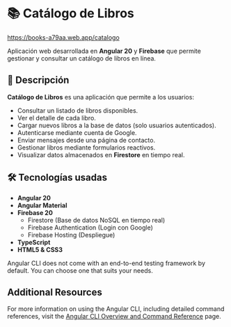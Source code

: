 # 📚 Catálogo de Libros
https://books-a79aa.web.app/catalogo

Aplicación web desarrollada en **Angular 20** y **Firebase** que permite gestionar y consultar un catálogo de libros en línea.

## 📌 Descripción

**Catálogo de Libros** es una aplicación que permite a los usuarios:

- Consultar un listado de libros disponibles.
- Ver el detalle de cada libro.
- Cargar nuevos libros a la base de datos (solo usuarios autenticados).
- Autenticarse mediante cuenta de Google.
- Enviar mensajes desde una página de contacto.
- Gestionar libros mediante formularios reactivos.
- Visualizar datos almacenados en **Firestore** en tiempo real.

## 🛠️ Tecnologías usadas

- **Angular 20**
- **Angular Material**
- **Firebase 20**
  - Firestore (Base de datos NoSQL en tiempo real)
  - Firebase Authentication (Login con Google)
  - Firebase Hosting (Despliegue)
- **TypeScript**
- **HTML5 & CSS3**




Angular CLI does not come with an end-to-end testing framework by default. You can choose one that suits your needs.

## Additional Resources

For more information on using the Angular CLI, including detailed command references, visit the [Angular CLI Overview and Command Reference](https://angular.dev/tools/cli) page.
